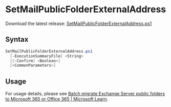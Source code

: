 # SetMailPublicFolderExternalAddress

Download the latest release: [SetMailPublicFolderExternalAddress.ps1](https://github.com/microsoft/CSS-Exchange/releases/latest/download/SetMailPublicFolderExternalAddress.ps1)

## Syntax

```powershell
SetMailPublicFolderExternalAddress.ps1
  [-ExecutionSummaryFile] <String>
  [[-Confirm] <Boolean>]
  [<CommonParameters>]
```

## Usage

For usage details, please see [Batch migrate Exchange Server public folders to Microsoft 365 or Office 365 | Microsoft Learn](https://learn.microsoft.com/en-us/exchange/collaboration/public-folders/migrate-to-exchange-online?view=exchserver-2019).
